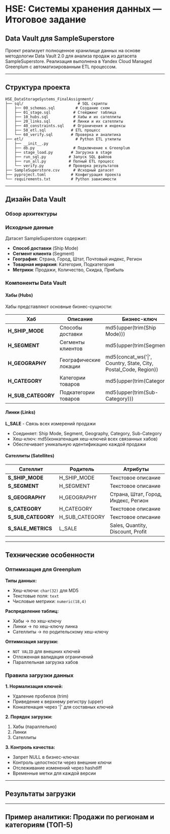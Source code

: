 # HSE: Системы хранения данных — Итоговое задание

## Data Vault для SampleSuperstore

Проект реализует полноценное хранилище данных на основе методологии Data Vault 2.0 для анализа продаж из датасета SampleSuperstore. Реализация выполнена в Yandex Cloud Managed Greenplum с автоматизированным ETL процессом.

---

## Структура проекта

```
HSE_DataStorageSystems_FinalAssignment/
├── sql/                        # SQL скрипты
│   ├── 00_schemas.sql         # Создание схем
│   ├── 01_stage.sql          # Стейджинг таблица
│   ├── 10_hubs.sql           # Хабы и их сателлиты
│   ├── 20_links.sql          # Линки и их сателлиты
│   ├── 40_constraints.sql    # Ограничения и индексы
│   ├── 50_etl.sql           # ETL процесс
│   └── 60_verify.sql        # Проверка и аналитика
├── etl/                       # Python ETL утилиты
│   ├── __init__.py
│   ├── db.py                 # Подключение к Greenplum
│   ├── stage_load.py        # Загрузка в stage
│   ├── run_sql.py          # Запуск SQL файлов
│   ├── run_all.py          # Полный ETL процесс
│   └── verify.py           # Проверка результатов
├── SampleSuperstore.csv      # Исходный датасет
├── pyproject.toml           # Конфигурация проекта
└── requirements.txt         # Python зависимости
```

---

## Дизайн Data Vault

### Обзор архитектуры



### Исходные данные

Датасет SampleSuperstore содержит:
- **Способ доставки** (Ship Mode)
- **Сегмент клиента** (Segment)
- **География**: Страна, Город, Штат, Почтовый индекс, Регион
- **Товарная иерархия**: Категория, Подкатегория
- **Метрики**: Продажи, Количество, Скидка, Прибыль

### Компоненты Data Vault

#### Хабы (Hubs)
Хабы представляют основные бизнес-сущности:

| Хаб | Описание | Бизнес-ключ |
|-----|----------|-------------|
| **H_SHIP_MODE** | Способы доставки | md5(upper(trim(Ship Mode))) |
| **H_SEGMENT** | Сегменты клиентов | md5(upper(trim(Segment))) |
| **H_GEOGRAPHY** | Географические локации | md5(concat_ws('\|', Country, State, City, Postal_Code, Region)) |
| **H_CATEGORY** | Категории товаров | md5(upper(trim(Category))) |
| **H_SUB_CATEGORY** | Подкатегории товаров | md5(upper(trim(Sub-Category))) |

#### Линки (Links)

**L_SALE** - Связь всех измерений продажи
- Соединяет: Ship Mode, Segment, Geography, Category, Sub-Category
- Хеш-ключ: md5(конкатенация хеш-ключей всех связанных хабов)
- Обеспечивает уникальную идентификацию каждой продажи

#### Сателлиты (Satellites)

| Сателлит | Родитель | Атрибуты |
|----------|----------|----------|
| **S_SHIP_MODE** | H_SHIP_MODE | Текстовое описание |
| **S_SEGMENT** | H_SEGMENT | Текстовое описание |
| **S_GEOGRAPHY** | H_GEOGRAPHY | Страна, Штат, Город, Индекс, Регион |
| **S_CATEGORY** | H_CATEGORY | Текстовое описание |
| **S_SUB_CATEGORY** | H_SUB_CATEGORY | Текстовое описание |
| **S_SALE_METRICS** | L_SALE | Sales, Quantity, Discount, Profit |

---

## Технические особенности

### Оптимизация для Greenplum

**Типы данных:**
- Хеш-ключи: `char(32)` для MD5
- Текстовые поля: `text`
- Числовые метрики: `numeric(18,4)`

**Распределение таблиц:**
- Хабы → по хеш-ключу
- Линки → по хеш-ключу линка
- Сателлиты → по родительскому хеш-ключу

**Оптимизация загрузки:**
- `NOT VALID` для внешних ключей
- Отложенная валидация ограничений
- Параллельная загрузка хабов

### Правила загрузки данных

**1. Нормализация ключей:**
- Удаление пробелов (trim)
- Приведение к верхнему регистру (upper)
- Конкатенация через '|' для составных ключей

**2. Порядок загрузки:**
1. Хабы (параллельно)
2. Линки
3. Сателлиты

**3. Контроль качества:**
- Запрет NULL в бизнес-ключах
- Контроль целостности через внешние ключи
- Отслеживание изменений через hashdiff
- Временные метки для каждой версии

---

## Результаты загрузки



---

## Пример аналитики: Продажи по регионам и категориям (ТОП-5)


